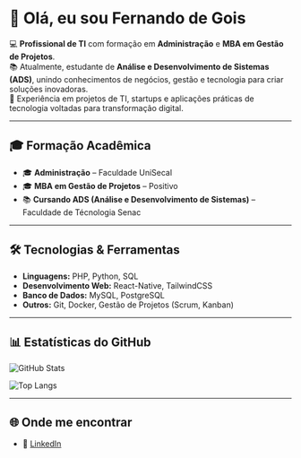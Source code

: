 # 👋 Olá, eu sou Fernando de Gois

💻 **Profissional de TI** com formação em **Administração** e **MBA em Gestão de Projetos**.  
📚 Atualmente, estudante de **Análise e Desenvolvimento de Sistemas (ADS)**, unindo conhecimentos de negócios, gestão e tecnologia para criar soluções inovadoras.  
🚀 Experiência em projetos de TI, startups e aplicações práticas de tecnologia voltadas para transformação digital.  

---

## 🎓 Formação Acadêmica
- 🎓 **Administração** – Faculdade UniSecal
- 🎓 **MBA em Gestão de Projetos** – Positivo  
- 📚 **Cursando ADS (Análise e Desenvolvimento de Sistemas)** – Faculdade de Técnologia Senac

---

## 🛠️ Tecnologias & Ferramentas
- **Linguagens:** PHP, Python, SQL  
- **Desenvolvimento Web:** React-Native, TailwindCSS  
- **Banco de Dados:** MySQL, PostgreSQL  
- **Outros:** Git, Docker, Gestão de Projetos (Scrum, Kanban)  

---

## 📊 Estatísticas do GitHub
![GitHub Stats](https://github-readme-stats.vercel.app/api?username=FernandoGois47&show_icons=true&theme=tokyonight)

![Top Langs](https://github-readme-stats.vercel.app/api/top-langs/?username=FernandoGois47&layout=compact&theme=tokyonight)

---

## 🌐 Onde me encontrar
- 💼 [LinkedIn](https://www.linkedin.com/in/fernando-de-gois/)  
